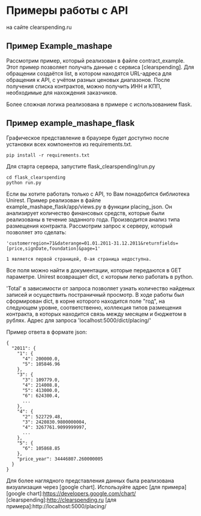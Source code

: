 Примеры работы с API  
======================
на сайте clearspending.ru

Пример Example_mashape
----
Рассмотрим пример, который реализован в файле contract_example. Этот пример позволяет получать данные с сервиса [clearspending]. Для обращении создаётся list, в котором находятся URL-адреса для обращения к API, с учётом разных ценовых диапазонов. После получения списка контрактов, можно получить ИНН и КПП, необходимые для нахождения заказчиков.

Более сложная логика реализована в примере с использованием flask.

Пример example_mashape_flask
----
Графическое представление в браузере будет доступно после установки всех компонентов из requirements.txt.
```
pip install -r requirements.txt
```
Для старта сервера, запустите flask_clearspending/run.py
```
cd flask_clearspending
python run.py
```
 
Если вы хотите работать только с API, то Вам понадобится библиотека Unirest. Пример реализован в файле example_mashape_flask/app/views.py в функции placing_json. Он анализирует количество финансовых средств, которые были реализованы в течение заданного года. Производится анализ типа размещения контракта. Рассмотрим запрос к серверу, который позволяет это сделать:
```
'customerregion=71&daterange=01.01.2011-31.12.2011&returnfields=[price,signDate,foundation]&page=1'

1 является первой страницей, 0-ая страница недоступна.
```
Все поля можно найти в документации, которые передаются в GET параметре. Unirest возвращает dict, с которым легко работать в python.

'Total' в зависимости от запроса позволяет узнать количество найденых записей и осуществить постраничный просмотр. В ходе работы был сформирован dict, в корне которого находится поле "год", на следующем уровне, соответственно, коллекция типов размещения контракта, в которых находится связь между месяцем и бюджетом в рублях. Адрес для запроса 'localhost:5000/dict/placing/'

Пример ответа в формате json:
```
{
  "2011": {
    "1": {
      "4": 200000.0, 
      "5": 105846.96
    }, 
    "3": {
      "3": 109779.0, 
      "4": 214008.8, 
      "5": 413000.0, 
      "6": 624300.4, 
      ...
    }, 
    "4": {
      "2": 522729.48, 
      "3": 2420830.9800000004, 
      "4": 3267761.9099999997, 
      ...
    }, 
    "5": {
      "6": 105868.85
    }, 
    "price_year": 34446807.260000005
  }
}
```
Для более наглядного представления данных была реализована визуализация через [google chart]. Используйте адрес [для примера]
[google chart]:https://developers.google.com/chart/
[clearspending]:http://clearspending.ru
[для примера]:http://localhost:5000/placing/